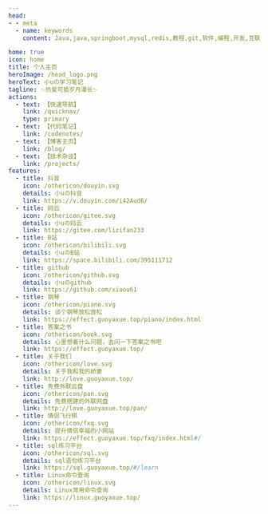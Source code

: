 ```yaml
---
head:
- - meta
  - name: keywords
    content: Java,java,springboot,mysql,redis,教程,git,软件,编程,开发,互联网,Java 基础,Java 教程,Java程序员进阶之路,Java 入门,Vue,前端,算法

home: true
icon: home
title: 个人主页
heroImage: /head_logo.png
heroText: 小uの学习笔记
tagline: ✨热爱可抵岁月漫长✨
actions:
  - text: 【快速导航】
    link: /quicknav/
    type: primary
  - text: 【代码笔记】
    link: /codenotes/
  - text: 【博客主页】
    link: /blog/
  - text: 【技术杂谈】
    link: /projects/
features:
  - title: 抖音
    icon: /othericon/douyin.svg
    details: 小uの抖音
    link: https://v.douyin.com/i42Aud6/
  - title: 码云
    icon: /othericon/gitee.svg
    details: 小uの码云
    link: https://gitee.com/lizifan233
  - title: B站
    icon: /othericon/bilibili.svg
    details: 小uのB站
    link: https://space.bilibili.com/395111712
  - title: github
    icon: /othericon/github.svg
    details: 小uのgithub
    link: https://github.com/xiaou61
  - title: 钢琴
    icon: /othericon/piano.svg
    details: 谈个钢琴放松放松
    link: https://effect.guoyaxue.top/piano/index.html
  - title: 答案之书
    icon: /othericon/book.svg
    details: 心里想着什么问题，去问一下答案之书吧
    link: https://effect.guoyaxue.top/
  - title: 关于我们
    icon: /othericon/love.svg
    details: 关于我和我的娇妻
    link: http://love.guoyaxue.top/
  - title: 免费外联云盘
    icon: /othericon/pan.svg
    details: 免费搭建的外联网盘
    link: http://love.guoyaxue.top/pan/
  - title: 情侣飞行棋
    icon: /othericon/fxq.svg
    details: 提升情侣幸福的小网站
    link: https://effect.guoyaxue.top/fxq/index.html#/
  - title: sql练习平台
    icon: /othericon/sql.svg
    details: sql语句练习平台
    link: https://sql.guoyaxue.top/#/learn
  - title: Linux命令查询
    icon: /othericon/linux.svg
    details: Linux常用命令查询
    link: https://linux.guoyaxue.top/
---
```


